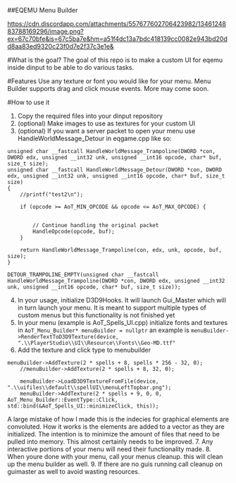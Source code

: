 ##EQEMU Menu Builder


https://cdn.discordapp.com/attachments/557677602706423982/1346124883788169296/image.png?ex=67c70bfe&is=67c5ba7e&hm=a51f4dc13a7bdc418139cc0082e943bd20dd8aa83ed9320c23f0d7e2f37c3e1e&


#What is the goal?
The goal of this repo is to make a custom UI for eqemu inside dinput to be able to do various tasks.


#Features
Use any texture or font you would like for your menu.
Menu Builder supports drag and click mouse events. More may come soon.


#How to use it
1. Copy the required files into your dinput repository
2. (optional) Make images to use as textures for your custom UI
3. (optional) If you want a server packet to open your menu use HandleWorldMessage_Detour in eqgame.cpp like so:
```
unsigned char __fastcall HandleWorldMessage_Trampoline(DWORD *con, DWORD edx, unsigned __int32 unk, unsigned __int16 opcode, char* buf, size_t size);
unsigned char __fastcall HandleWorldMessage_Detour(DWORD *con, DWORD edx, unsigned __int32 unk, unsigned __int16 opcode, char* buf, size_t size)
{
	//printf("test2\n");

	if (opcode >= AoT_MIN_OPCODE && opcode <= AoT_MAX_OPCODE) {
		

		// Continue handling the original packet
		HandleOpcode(opcode, buf); 
	}

	return HandleWorldMessage_Trampoline(con, edx, unk, opcode, buf, size);
}

DETOUR_TRAMPOLINE_EMPTY(unsigned char __fastcall HandleWorldMessage_Trampoline(DWORD *con, DWORD edx, unsigned __int32 unk, unsigned __int16 opcode, char* buf, size_t size));

```
4. In your usage, initialize D3D9Hooks. It will launch Gui_Master which will in turn launch your menu. It is meant to support multiple types of custom menus but this functionality is not finished yet
5. In your menu (example is AoT_Spells_UI.cpp) initialize fonts and textures in `AoT_Menu_Builder* menuBuilder = nullptr` an example is `menuBuilder->RenderTextToD3D9Texture(device, ".\\PlayerStudio\\UI\\Resource\\Fonts\\Geo-MD.ttf"`
6. Add the texture and click type to menubuilder
```
menuBuilder->AddTexture(2 * spells + 8, spells * 256 - 32, 0);
    //menuBuilder->AddTexture(2 * spells + 8, 32, 0);

    menuBuilder->LoadD3D9TextureFromFile(device, ".\\uifiles\\default\\spellUI\\menuLeftTopbar.png");
    menuBuilder->AddTexture(2 * spells + 9, 0, 0, AoT_Menu_Builder::EventType::Click, std::bind(&AoT_Spells_UI::minimizeClick, this));
```
 A large mistake of how I made this is the indecies for graphical elements are convoluted. How it works is the elements are added to a vector as they are initialized. The intention is to minimize the amount of files that need to be pulled into memory. This almost certainly needs to be improved.
7. Any interactive portions of your menu will need their functionality made.
8. When youre done with your menu, call your menus cleanup. this will clean up the menu builder as well.
9. If there are no guis running call cleanup on guimaster as well to avoid wasting resources.

